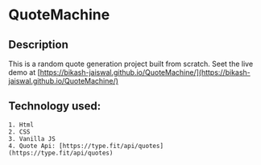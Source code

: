 # QuoteMachine

## Description

This is a random quote generation project built from scratch.
Seet the live demo at [https://bikash-jaiswal.github.io/QuoteMachine/](https://bikash-jaiswal.github.io/QuoteMachine/)

## Technology used:

    1. Html
    2. CSS
    3. Vanilla JS
    4. Quote Api: [https://type.fit/api/quotes](https://type.fit/api/quotes)

